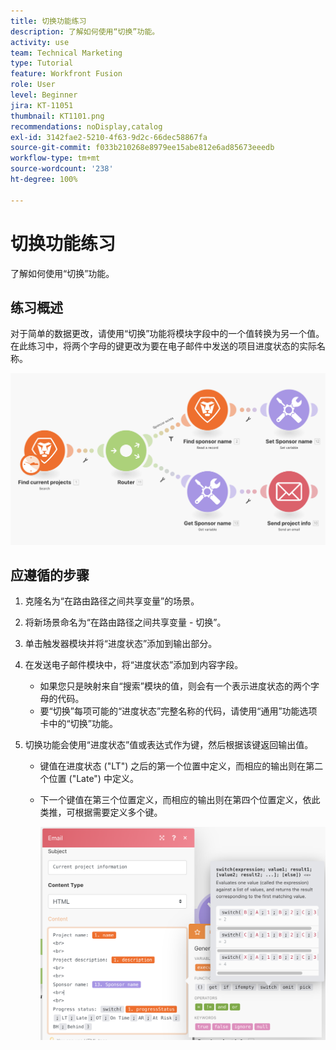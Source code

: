 ```yaml
---
title: 切换功能练习
description: 了解如何使用“切换”功能。
activity: use
team: Technical Marketing
type: Tutorial
feature: Workfront Fusion
role: User
level: Beginner
jira: KT-11051
thumbnail: KT1101.png
recommendations: noDisplay,catalog
exl-id: 3142fae2-5210-4f63-9d2c-66dec58867fa
source-git-commit: f033b210268e8979ee15abe812e6ad85673eeedb
workflow-type: tm+mt
source-wordcount: '238'
ht-degree: 100%

---
```


# 切换功能练习

了解如何使用“切换”功能。

## 练习概述

对于简单的数据更改，请使用“切换”功能将模块字段中的一个值转换为另一个值。在此练习中，将两个字母的键更改为要在电子邮件中发送的项目进度状态的实际名称。

![切换功能图像 1](../12-exercises/assets/switch-function-walkthrough-1.png)

## 应遵循的步骤

1. 克隆名为“在路由路径之间共享变量”的场景。
1. 将新场景命名为“在路由路径之间共享变量 - 切换”。
1. 单击触发器模块并将“进度状态”添加到输出部分。
1. 在发送电子邮件模块中，将“进度状态”添加到内容字段。

   + 如果您只是映射来自“搜索”模块的值，则会有一个表示进度状态的两个字母的代码。
   + 要“切换”每项可能的“进度状态”完整名称的代码，请使用“通用”功能选项卡中的“切换”功能。

1. 切换功能会使用“进度状态”值或表达式作为键，然后根据该键返回输出值。

   + 键值在进度状态 (&quot;LT&quot;) 之后的第一个位置中定义，而相应的输出则在第二个位置 (&quot;Late&quot;) 中定义。
   + 下一个键值在第三个位置定义，而相应的输出则在第四个位置定义，依此类推，可根据需要定义多个键。

     ![切换功能图像 2](../12-exercises/assets/switch-function-walkthrough-2.png)

